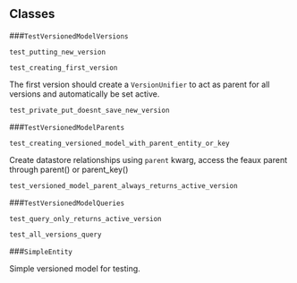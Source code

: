 # 










## Classes
    
    
###`TestVersionedModelVersions`



        
        
            

`test_putting_new_version`



            

`test_creating_first_version`

 The first version should create a `VersionUnifier` to act as parent
    for all versions and automatically be set active. 

            

`test_private_put_doesnt_save_new_version`



            

        

    
    
###`TestVersionedModelParents`



        
        
            

`test_creating_versioned_model_with_parent_entity_or_key`

 Create datastore relationships using `parent` kwarg, access the feaux
    parent through parent() or parent_key() 

            

`test_versioned_model_parent_always_returns_active_version`



            

        

    
    
###`TestVersionedModelQueries`



        
        
            

`test_query_only_returns_active_version`



            

`test_all_versions_query`



            

        

    
    
###`SimpleEntity`

Simple versioned model for testing. 

        
        
            

        

    
